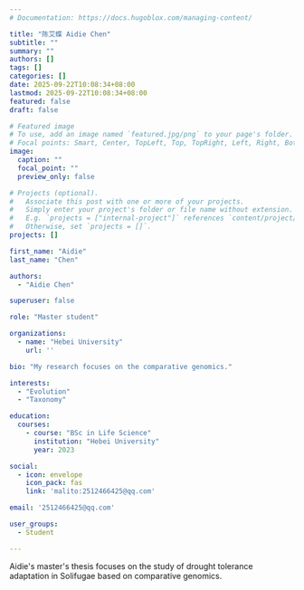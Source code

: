 ```yaml
---
# Documentation: https://docs.hugoblox.com/managing-content/

title: "陈艾蝶 Aidie Chen"
subtitle: ""
summary: ""
authors: []
tags: []
categories: []
date: 2025-09-22T10:08:34+08:00
lastmod: 2025-09-22T10:08:34+08:00
featured: false
draft: false

# Featured image
# To use, add an image named `featured.jpg/png` to your page's folder.
# Focal points: Smart, Center, TopLeft, Top, TopRight, Left, Right, BottomLeft, Bottom, BottomRight.
image:
  caption: ""
  focal_point: ""
  preview_only: false

# Projects (optional).
#   Associate this post with one or more of your projects.
#   Simply enter your project's folder or file name without extension.
#   E.g. `projects = ["internal-project"]` references `content/project/deep-learning/index.md`.
#   Otherwise, set `projects = []`.
projects: []

first_name: "Aidie"
last_name: "Chen"

authors:
  - "Aidie Chen"

superuser: false

role: "Master student"

organizations:
  - name: "Hebei University"
    url: ''

bio: "My research focuses on the comparative genomics."

interests:
  - "Evolution"
  - "Taxonomy"

education:
  courses:
    - course: "BSc in Life Science"
      institution: "Hebei University"
      year: 2023

social:
  - icon: envelope
    icon_pack: fas
    link: 'malito:2512466425@qq.com'

email: '2512466425@qq.com'

user_groups:
  - Student

---
```


Aidie's master's thesis focuses on the study of drought tolerance adaptation in Solifugae based on comparative genomics.

